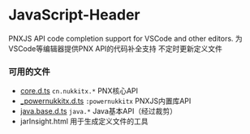 # JavaScript-Header
PNXJS API code completion support for VSCode and other editors. 
为VSCode等编辑器提供PNX API的代码补全支持 
不定时更新定义文件

### 可用的文件
- [core.d.ts](https://res.nullatom.com/res/pnx/vscode/core.d.ts) `cn.nukkitx.*` PNX核心API
- [_powernukkitx.d.ts](https://res.nullatom.com/res/pnx/vscode/_powernukkitx.d.ts) `:powernukkitx` PNXJS内置库API
- [java.base.d.ts](https://res.nullatom.com/res/pnx/vscode/java.base.d.ts) `java.*` Java基本API（经过裁剪）
- jarInsight.html 用于生成定义文件的工具
